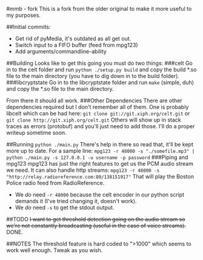 #mmb - fork
This is a fork from the older original to make it more useful to my purposes.


##Initial commits:
* Get rid of pyMedia, it's outdated as all get out.
* Switch input to a FIFO buffer (feed from mpg123)
* Add arguments/commandline-ability

##Building
Looks like to get this going you must do two things:
###celt
Go in to the celt folder and run
`python ./setup.py build`
and copy the build *.so file to the main directory (you have to dig down in to the build folder).
###libcryptstate
Go in to the libcryptstate folder and run
`make` (simple, duh)
and copy the *.so file to the main directory.

From there it should all work.
###Other Dependencies
There are other dependencies required but I don't remember all of them. One is probably libcelt which can be had here:
`git clone git://git.xiph.org/celt.git` or `git clone http://git.xiph.org/celt.git`
Others will show up in stack traces as errors (protobuf) and you'll just need to add those. I'll do a proper writeup sometime soon.


##Running
`python ./main.py`
There's help in there so read that, it'll be kept more up to date. For a sample line:
`mpg123 -r 48000 -s "./somefile.mp3" | python ./main.py -s 127.0.0.1 -u username -p password`
###Piping and mpg123
mpg123 has just the right features to get us the PCM audio stream we need. It can also handle http streams:
`mpg123 -r 48000 -s "http://relay.radioreference.com:80/138151917"`
That will play the Boston Police radio feed from RadioReference.
* We _do_ need `-r 48000` because the celt encoder in our python script demands it (I've tried changing it, doesn't work).
* We _do_ need `-s` to get the stdout output.

##TODO
~~I want to get threshold detection going on the audio stream so we're not constantly broadcasting (useful in the case of voice streams).~~ DONE.

##NOTES
The threshold feature is hard coded to ">1000" which seems to work well enough. Tweak as you wish.
